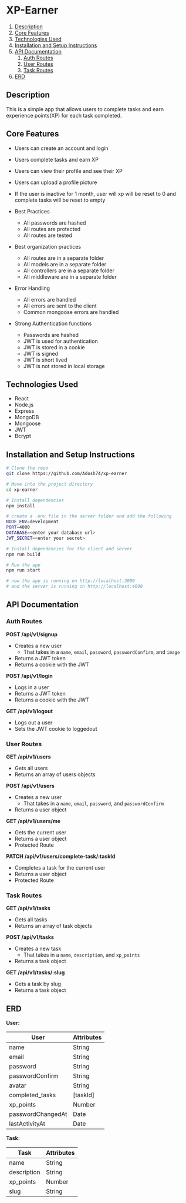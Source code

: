 # XP-Earner

1. [Description](#description)
2. [Core Features](#core-features)
3. [Technologies Used](#technologies-used)
4. [Installation and Setup Instructions](#installation-and-setup-instructions)
5. [API Documentation](#api-documentation)
    1. [Auth Routes](#auth-routes)
    2. [User Routes](#user-routes)
    3. [Task Routes](#task-routes)
6. [ERD](#erd)

## Description

This is a simple app that allows users to complete tasks and earn experience points(XP) for each task completed.

## Core Features

-   Users can create an account and login
-   Users complete tasks and earn XP
-   Users can view their profile and see their XP
-   Users can upload a profile picture
-   If the user is inactive for 1 month, user will xp will be reset to 0 and complete tasks will be reset to empty

-   Best Practices
    -   All passwords are hashed
    -   All routes are protected
    -   All routes are tested
-   Best organization practices

    -   All routes are in a separate folder
    -   All models are in a separate folder
    -   All controllers are in a separate folder
    -   All middleware are in a separate folder

-   Error Handling

    -   All errors are handled
    -   All errors are sent to the client
    -   Common mongoose errors are handled

-   Strong Authentication functions
    -   Passwords are hashed
    -   JWT is used for authentication
    -   JWT is stored in a cookie
    -   JWT is signed
    -   JWT is short lived
    -   JWT is not stored in local storage

## Technologies Used

-   React
-   Node.js
-   Express
-   MongoDB
-   Mongoose
-   JWT
-   Bcrypt

## Installation and Setup Instructions

```bash
# Clone the repo
git clone https://github.com/Adosh74/xp-earner

# Move into the project directory
cd xp-earner

# Install dependencies
npm install

# create a .env file in the server folder and add the following
NODE_ENV=development
PORT=4000
DATABASE=<enter your database url>
JWT_SECRET=<enter your secret>

# Install dependencies for the client and server
npm run build

# Run the app
npm run start

# now the app is running on http://localhost:3000
# and the server is running on http://localhost:4000
```

## API Documentation

### Auth Routes

**POST /api/v1/signup**

-   Creates a new user
    -   That takes in a `name`, `email`, `password`, `passwordConfirm`, and `image`
-   Returns a JWT token
-   Returns a cookie with the JWT

**POST /api/v1/login**

-   Logs in a user
-   Returns a JWT token
-   Returns a cookie with the JWT

**GET /api/v1/logout**

-   Logs out a user
-   Sets the JWT cookie to loggedout

### User Routes

**GET /api/v1/users**

-   Gets all users
-   Returns an array of users objects

**POST /api/v1/users**

-   Creates a new user
    -   That takes in a `name`, `email`, `password`, and `passwordConfirm`
-   Returns a user object

**GET /api/v1/users/me**

-   Gets the current user
-   Returns a user object
-   Protected Route

**PATCH /api/v1/users/complete-task/:taskId**

-   Completes a task for the current user
-   Returns a user object
-   Protected Route

### Task Routes

**GET /api/v1/tasks**

-   Gets all tasks
-   Returns an array of task objects

**POST /api/v1/tasks**

-   Creates a new task
    -   That takes in a `name`, `description`, and `xp_points`
-   Returns a task object

**GET /api/v1/tasks/:slug**

-   Gets a task by slug
-   Returns a task object

## ERD

**User:**

| User              | Attributes |
| ----------------- | ---------- |
| name              | String     |
| email             | String     |
| password          | String     |
| passwordConfirm   | String     |
| avatar            | String     |
| completed_tasks   | [taskId]   |
| xp_points         | Number     |
| passwordChangedAt | Date       |
| lastActivityAt    | Date       |

**Task:**

| Task        | Attributes |
| ----------- | ---------- |
| name        | String     |
| description | String     |
| xp_points   | Number     |
| slug        | String     |
